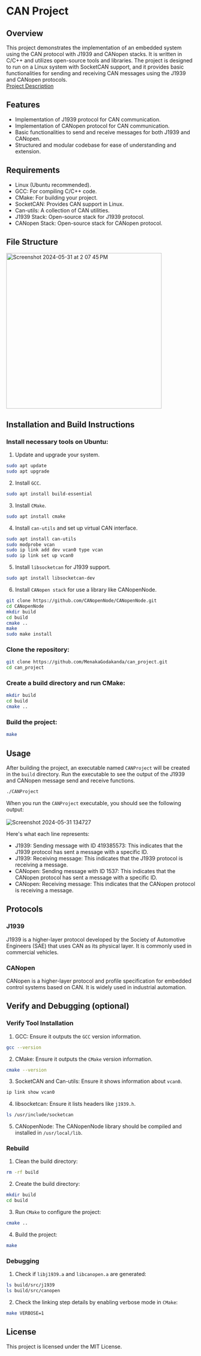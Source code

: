# CAN Project

## Overview

This project demonstrates the implementation of an embedded system using the CAN protocol with J1939 and CANopen stacks. It is written in C/C++ and utilizes open-source tools and libraries. The project is designed to run on a Linux system with SocketCAN support, and it provides basic functionalities for sending and receiving CAN messages using the J1939 and CANopen protocols.<br>
<a href="https://github.com/MenakaGodakanda/can_project/blob/main/Project_Description.md">Project Description</a>


## Features

- Implementation of J1939 protocol for CAN communication.
- Implementation of CANopen protocol for CAN communication.
- Basic functionalities to send and receive messages for both J1939 and CANopen.
- Structured and modular codebase for ease of understanding and extension.

## Requirements

- Linux (Ubuntu recommended).
- GCC: For compiling C/C++ code.
- CMake: For building your project.
- SocketCAN: Provides CAN support in Linux.
- Can-utils: A collection of CAN utilities.
- J1939 Stack: Open-source stack for J1939 protocol.
- CANopen Stack: Open-source stack for CANopen protocol.
  
## File Structure

<img width="414" alt="Screenshot 2024-05-31 at 2 07 45 PM" src="https://github.com/MenakaGodakanda/can_project/assets/156875412/bb12a9c9-46ca-4542-98c6-378a02f83d79">

## Installation and Build Instructions

### Install necessary tools on Ubuntu:
1. Update and upgrade your system.
```bash
sudo apt update
sudo apt upgrade
```

2. Install `GCC`.
```bash
sudo apt install build-essential
```

3. Install `CMake`.
```bash
sudo apt install cmake
```

4. Install `can-utils` and set up virtual CAN interface.
```bash
sudo apt install can-utils
sudo modprobe vcan
sudo ip link add dev vcan0 type vcan
sudo ip link set up vcan0
```

5. Install `libsocketcan` for J1939 support.
```bash
sudo apt install libsocketcan-dev
```

6. Install `CANopen stack` for use a library like CANopenNode.
```bash
git clone https://github.com/CANopenNode/CANopenNode.git
cd CANopenNode
mkdir build
cd build
cmake ..
make
sudo make install
```

### Clone the repository:
```bash
git clone https://github.com/MenakaGodakanda/can_project.git
cd can_project
```

### Create a build directory and run CMake:
```bash
mkdir build
cd build
cmake ..
```

### Build the project:
```bash
make
```

## Usage

After building the project, an executable named `CANProject` will be created in the `build` directory. Run the executable to see the output of the J1939 and CANopen message send and receive functions.

```bash
./CANProject
```
When you run the `CANProject` executable, you should see the following output:<br><br>
![Screenshot 2024-05-31 134727](https://github.com/MenakaGodakanda/can_project/assets/156875412/c9b03e0e-66db-45de-84b4-5ab4a7fba076) <br>

Here's what each line represents:
- J1939: Sending message with ID 419385573: This indicates that the J1939 protocol has sent a message with a specific ID.
- J1939: Receiving message: This indicates that the J1939 protocol is receiving a message.
- CANopen: Sending message with ID 1537: This indicates that the CANopen protocol has sent a message with a specific ID.
- CANopen: Receiving message: This indicates that the CANopen protocol is receiving a message.

## Protocols

### J1939

J1939 is a higher-layer protocol developed by the Society of Automotive Engineers (SAE) that uses CAN as its physical layer. It is commonly used in commercial vehicles.

### CANopen

CANopen is a higher-layer protocol and profile specification for embedded control systems based on CAN. It is widely used in industrial automation.

## Verify and Debugging (optional)
### Verify Tool Installation
1. GCC: Ensure it outputs the `GCC` version information.
```bash
gcc --version
```

2. CMake: Ensure it outputs the `CMake` version information.
```bash
cmake --version
```

3. SocketCAN and Can-utils: Ensure it shows information about `vcan0`.
```bash
ip link show vcan0
```

4. libsocketcan: Ensure it lists headers like `j1939.h`.
```bash
ls /usr/include/socketcan
```

5. CANopenNode: The CANopenNode library should be compiled and installed in `/usr/local/lib`.

### Rebuild
1. Clean the build directory:
```bash
rm -rf build
```

2. Create the build directory:
```bash
mkdir build
cd build
```

3. Run `CMake` to configure the project:
```bash
cmake ..
```

4. Build the project:
```bash
make
```

### Debugging
1. Check if `libj1939.a` and `libcanopen.a` are generated:
```bash
ls build/src/j1939
ls build/src/canopen
```

2. Check the linking step details by enabling verbose mode in `CMake`:
```bash
make VERBOSE=1
```

## License
This project is licensed under the MIT License.
